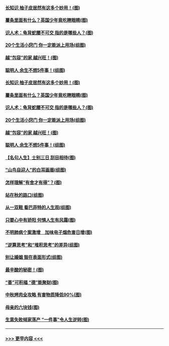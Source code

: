 #### [长知识 柚子皮居然有这多个妙用！(图)](../pages/p8/907425.md?t=09171522) 
#### [薯条里面有什么？英国少年竟吃瞎眼睛(图)](../pages/p8/907381.md?t=09171522) 
#### [识人术：龟背蛇腰不可交 指的是哪些人？(图)](../pages/p8/907503.md?t=09171522) 
#### [20个生活小窍门 你一定能派上用场(组图)](../pages/p8/907510.md?t=09171522) 
#### [越“包容”的家 越兴旺！(图)](../pages/p8/907328.md?t=09171522) 
#### [聪明人 余生不想5件事！(组图)](../pages/p8/907364.md?t=09171522) 
#### [长知识 柚子皮居然有这多个妙用！(图)](../pages/p8/907425.md?t=09171522) 
#### [薯条里面有什么？英国少年竟吃瞎眼睛(图)](../pages/p8/907381.md?t=09171522) 
#### [识人术：龟背蛇腰不可交 指的是哪些人？(图)](../pages/p8/907503.md?t=09171522) 
#### [20个生活小窍门 你一定能派上用场(组图)](../pages/p8/907510.md?t=09171522) 
#### [越“包容”的家 越兴旺！(图)](../pages/p8/907328.md?t=09171522) 
#### [聪明人 余生不想5件事！(组图)](../pages/p8/907364.md?t=09171522) 
#### [【名句人生】士别三日 刮目相待(图)](../pages/p8/906988.md?t=09171522) 
#### [“山鸟自迎人”的白耳画眉(组图)](../pages/p8/907332.md?t=09171522) 
#### [怎样理解“有舍才有得”？(图)](../pages/p8/906872.md?t=09171522) 
#### [站在秋的路口(组图)](../pages/p8/906914.md?t=09171522) 
#### [从一双鞋 看巴菲特的人生观(组图)](../pages/p8/907311.md?t=09171522) 
#### [只要心中有骄阳 何惧人生有风霜(图)](../pages/p8/907320.md?t=09171522) 
#### [不明肺病个案激增　加味电子烟危害日增(图)](../pages/p8/907307.md?t=09171522) 
#### [“逆算思考”和“堆积思考”的差异(组图)](../pages/p8/907229.md?t=09171522) 
#### [别让婚姻 毁在表面形式(组图)](../pages/p8/907118.md?t=09171522) 
#### [最辛酸的秘密！(图)](../pages/p8/906327.md?t=09171522) 
#### [“善”可积福 “德”能聚财(图)](../pages/p8/906906.md?t=09171522) 
#### [中秋烤肉全攻略 有害物质降低90%(图)](../pages/p8/907227.md?t=09171522) 
#### [母亲的六块钱(图)](../pages/p8/907107.md?t=09171522) 
#### [生意失败倾家荡产 “一件事”令人生逆转(图)](../pages/p8/907101.md?t=09171522) 

----
#### [ >>> 更早内容 <<< ](../indexes/p8-earlier.md)
